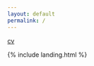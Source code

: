 ```yaml
---
layout: default
permalink: /
---
```


<nav class="navbar navbar-expand-lg navbar-themed">

<a class="collapse navbar-collapse" id="cv" href="/projects/">cv</a>

</nav>

{% include landing.html %}